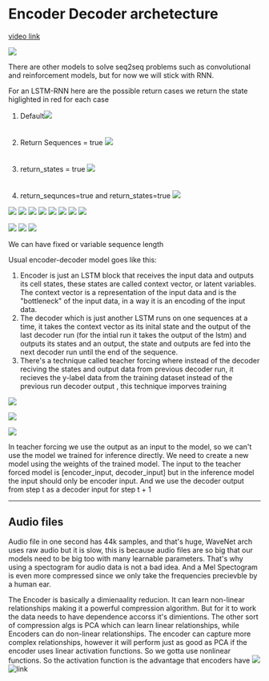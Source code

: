 # Encoder Decoder archetecture


[video link](https://youtu.be/iHJkfsV9cqY?list=PLQflnv_s49v-4aH-xFcTykTpcyWSY4Tww&t=1133)


![](screenshots/2021-09-17-06-55-14.png)

There are other models to solve seq2seq problems such as convolutional and reinforcement models, but for now we will stick with RNN.

For an LSTM-RNN here are the possible return cases
we return the state higlighted in red for each case

1. Default![](screenshots/2021-09-17-07-04-38.png) <br> <br> <br>
2. Return Sequences = true ![](screenshots/2021-09-17-07-07-04.png) <br> <br> <br>
3. return_states = true ![](screenshots/2021-09-17-07-08-33.png) <br> <br> <br>
4. return_sequnces=true and return_states=true ![](screenshots/2021-09-17-07-10-48.png)

![](screenshots/2021-09-17-07-14-48.png)
![](screenshots/2021-09-17-07-17-17.png)
![](screenshots/2021-09-17-07-19-17.png)
![](screenshots/2021-09-17-07-20-32.png)
![](screenshots/2021-09-17-07-29-12.png)
![](screenshots/2021-09-17-07-27-53.png)
![](screenshots/2021-09-17-07-31-05.png)
![](screenshots/2021-09-17-07-30-36.png)

![](screenshots/2021-09-17-07-32-55.png)
![](screenshots/2021-09-17-07-37-03.png)
![](screenshots/seq2seq-animation.gif)


We can have fixed or variable sequence length


Usual encoder-decoder model goes like this:
1. Encoder is just an LSTM block that receives the input data and outputs its cell states, these states are called context vector, or latent variables. The context vector is a representation of the input data and is the "bottleneck" of the input data, in a way it is an encoding of the input data.
2. The decoder which is just another LSTM runs on one sequences at a time, it takes the context vector as its inital state and the output of the last decoder run (for the intial run it takes the output of the lstm) and outputs its states and an output, the state and outputs are fed into the next decoder run until the end of the sequence.
3. There's a technique called teacher forcing where instead of the decoder reciving the states and output data from previous decoder run, it recieves the y-label data from the training dataset instead of the previous run decoder output , this technique imporves training

![](screenshots/2021-09-21-20-04-29.png)



![](screenshots/2021-09-22-07-37-32.png)

![](screenshots/2021-09-22-07-39-16.png)


In teacher forcing we use the output as an input to the model, so we can't use the model we trained for inference directly. We need to create a new model using the weights of the trained model. The input to the teacher forced model is [encoder_input, decoder_input] but in the inference model the input should only be encoder input. And we use the decoder output from step t as a decoder input for step t + 1


---

## Audio files

Audio file in one second has 44k samples, and that's huge, WaveNet arch uses raw audio but it is slow, this is because audio files are so big that our models need to be big too with many learnable parameters. That's why using a spectogram for audio data is not a bad idea. And a Mel Spectogram is even more compressed since we only take the frequencies precievble by a human ear.

The Encoder is basically a dimienaality reducion. It can learn non-linear relationships making it a powerful compression algorithm. But for it to work the data needs to have dependence accorss it's dimientions. The other sort of compression algs is PCA which can learn linear relationships, while Encoders can do non-linear relationships. The encoder can capture more complex relationships, however it will perform just as good as PCA if the encoder uses linear activation functions. So we gotta use nonlinear functions. So the activation function is the advantage that encoders have  ![](screenshots/2021-10-03-14-08-50.png) ![link](https://youtu.be/xwrzh4e8DLs?list=PL-wATfeyAMNpEyENTc-tVH5tfLGKtSWPp&t=356)
